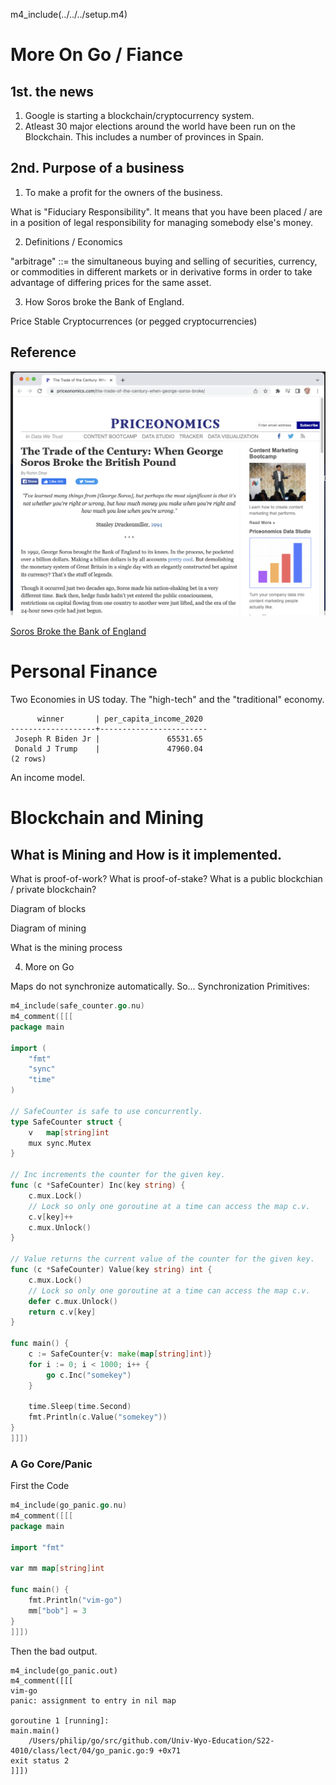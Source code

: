 
m4_include(../../../setup.m4)


More On Go / Fiance
====================

1st. the news
-----------------

1. Google is starting a blockchain/cryptocurrency system.
1. Atleast 30 major elections around the world have been run on the Blockchain.  This includes a number of provinces in Spain.

2nd. Purpose of a business
-------------------------

1. To make a profit for the owners of the business.

What is "Fiduciary Responsibility".  It means that you have been placed / are in a
position of legal responsibility for managing somebody else's money.

2. Definitions / Economics

"arbitrage" ::= the simultaneous buying and selling of securities, currency, or commodities in different markets or in derivative forms in order to take advantage of differing prices for the same asset.

3. How Soros broke the Bank of England.

Price Stable Cryptocurrences (or pegged cryptocurrencies)

## Reference

![soros.png](soros.png)

[Soros Broke the Bank of England](https://priceonomics.com/the-trade-of-the-century-when-george-soros-broke/)



Personal Finance
=====

Two Economies in US today.  The "high-tech" and the "traditional" economy.

```
      winner       | per_capita_income_2020 
-------------------+------------------------
 Joseph R Biden Jr |               65531.65
 Donald J Trump    |               47960.04
(2 rows)
```

An income model.

























Blockchain and Mining
====================================================


What is Mining and How is it implemented.
-----

What is proof-of-work?  What is proof-of-stake?  What is a public blockchian / private blockchain?

Diagram of blocks

Diagram of mining

What is the mining process


4. More on Go

Maps do not synchronize automatically.
So... Synchronization Primitives:

```Go
m4_include(safe_counter.go.nu)
m4_comment([[[
package main

import (
	"fmt"
	"sync"
	"time"
)

// SafeCounter is safe to use concurrently.
type SafeCounter struct {
	v   map[string]int
	mux sync.Mutex
}

// Inc increments the counter for the given key.
func (c *SafeCounter) Inc(key string) {
	c.mux.Lock()
	// Lock so only one goroutine at a time can access the map c.v.
	c.v[key]++
	c.mux.Unlock()
}

// Value returns the current value of the counter for the given key.
func (c *SafeCounter) Value(key string) int {
	c.mux.Lock()
	// Lock so only one goroutine at a time can access the map c.v.
	defer c.mux.Unlock()
	return c.v[key]
}

func main() {
	c := SafeCounter{v: make(map[string]int)}
	for i := 0; i < 1000; i++ {
		go c.Inc("somekey")
	}

	time.Sleep(time.Second)
	fmt.Println(c.Value("somekey"))
}
]]])
```

### A Go Core/Panic 

First the Code

```Go
m4_include(go_panic.go.nu)
m4_comment([[[
package main

import "fmt"

var mm map[string]int

func main() {
	fmt.Println("vim-go")
	mm["bob"] = 3
}
]]])
```

Then the bad output.


```
m4_include(go_panic.out)
m4_comment([[[
vim-go
panic: assignment to entry in nil map

goroutine 1 [running]:
main.main()
	/Users/philip/go/src/github.com/Univ-Wyo-Education/S22-4010/class/lect/04/go_panic.go:9 +0x71
exit status 2
]]])
```

